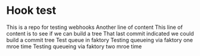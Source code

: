 # Hook test

This is a repo for testing webhooks
Another line of content
This line of content is to see if we can build a tree
That last commit indicated we could build a commit tree
Test queue in faktory
Testing queueing via faktory one mroe time
Testing queueing via faktory two mroe time
